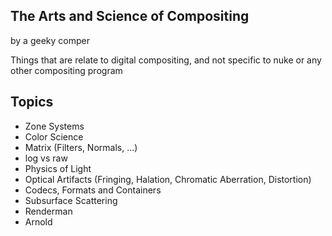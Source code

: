 ## The Arts and Science of Compositing
by a geeky comper

Things that are relate to digital compositing, and not specific to nuke or any other compositing program

## Topics
- Zone Systems
- Color Science
- Matrix (Filters, Normals, ...)
- log vs raw
- Physics of Light
- Optical Artifacts (Fringing, Halation, Chromatic Aberration, Distortion)
- Codecs, Formats and Containers
- Subsurface Scattering
- Renderman
- Arnold
